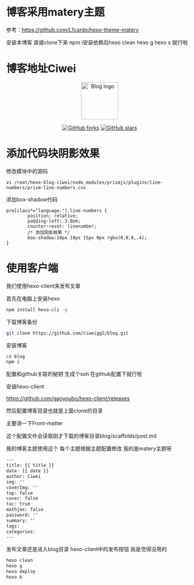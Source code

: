 # 博客采用matery主题

参考：https://github.com/L1cardo/hexo-theme-matery

安装本博客 直接clone下来 npm i安装依赖后hexo clean hexo g hexo s 就行啦

# 博客地址Ciwei

<p align="center"><a href="https://ciweigg2.github.io" target="_blank" rel="noopener noreferrer"><img width="100" src="https://ciwei3.cn-sh2.ufileos.com/233.jpg" alt="Blog logo"></a></p>

<p align="center">
  <a href="https://github.com/shw2018/hexo-blog-fly/network"><img src="https://img.shields.io/github/forks/ciweigg2/blog.svg" alt="GitHub forks"></a>
  <a href="https://github.com/shw2018/hexo-blog-fly/stargazers"><img src="https://img.shields.io/github/stars/ciweigg2/blog.svg" alt="GitHub stars"></a>
  <br>

# 添加代码块阴影效果

修改模块中的源码

```
vi /root/hexo-blog-ciwei/node_modules/prismjs/plugins/line-numbers/prism-line-numbers.css
```

添加box-shadow代码

```
pre[class*="language-"].line-numbers {
        position: relative;
        padding-left: 3.8em;
        counter-reset: linenumber;
        /* 添加阴影效果 */
        box-shadow:18px 18px 15px 0px rgba(0,0,0,.4);
}
```

# 使用客户端

我们使用hexo-client来发布文章

首先在电脑上安装hexo

```bash
npm install hexo-cli -g
```

下载博客备份

```bash
git clone https://github.com/ciweigg2/blog.git
```

安装博客

```bash
cd blog
npm i
```

配置和github关联的秘钥 生成个ssh 在github配置下就行啦

安装hexo-client

https://github.com/gaoyoubo/hexo-client/releases

然后配置博客目录也就是上面clone的目录

主要讲一下Front-matter

这个配置文件会读取刚才下载的博客目录blog/scaffolds/post.md

我的博客主题使用这个 每个主题根据主题配置修改 我的是matery主题呀

```bash
---
title: {{ title }}
date: {{ date }}
author: Ciwei
img: ""
coverImg: ""
top: false
cover: false
toc: true
mathjax: false
password: ""
summary: ""
tags:
categories:
---
```

发布文章还是进入blog目录 hexo-client中的发布按钮 我是觉得没用的

```bash
hexo clean
hexo g
hexo deploy
hexo b
```
